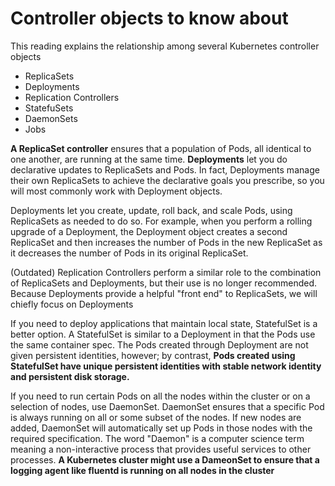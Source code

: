 # Controller objects to know about

This reading explains the relationship among several Kubernetes controller objects
- ReplicaSets
- Deployments
- Replication Controllers
- StatefuSets
- DaemonSets
- Jobs

**A ReplicaSet controller** ensures that a population of Pods, all identical to one another, are running at the same time. **Deployments** let you do declarative updates to ReplicaSets and Pods. In fact, Deployments manage their own ReplicaSets to achieve the declarative goals you prescribe, so you will most commonly work with Deployment objects.

Deployments let you create, update, roll back, and scale Pods, using ReplicaSets as needed to do so. For example, when you perform a rolling upgrade of a Deployment, the Deployment object creates a second ReplicaSet and then increases the number of Pods in the new ReplicaSet as it decreases the number of Pods in its original ReplicaSet.

(Outdated) Replication  Controllers perform a similar role to the combination of ReplicaSets and Deployments, but their use is no longer recommended. Because Deployments provide a helpful "front end" to ReplicaSets, we will chiefly focus on Deployments

If you need to deploy applications that maintain local state, StatefulSet is a better option. A StatefulSet is similar to a Deployment in that the Pods use the same container spec. The Pods created through Deployment are not given persistent identities, however; by contrast, **Pods created using StatefulSet have unique persistent identities with stable network identity and persistent disk storage.**

If you need to run certain Pods on all the nodes within the cluster or on a selection of nodes, use DaemonSet. DaemonSet ensures that a specific Pod is always running on all or some subset of the nodes. If new nodes are added, DaemonSet will automatically set up Pods in those nodes with the required specification. The word "Daemon" is a computer science term meaning a non-interactive process that provides useful services to other processes. **A Kubernetes cluster might use a DameonSet to ensure that a logging agent like fluentd is running on all nodes in the cluster**
